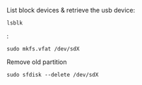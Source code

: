 List block devices & retrieve the usb device:
```
lsblk
```

:
```
sudo mkfs.vfat /dev/sdX
```

Remove old partition
```
sudo sfdisk --delete /dev/sdX
```

```

```

```

```

```

```

```

```

```

```
